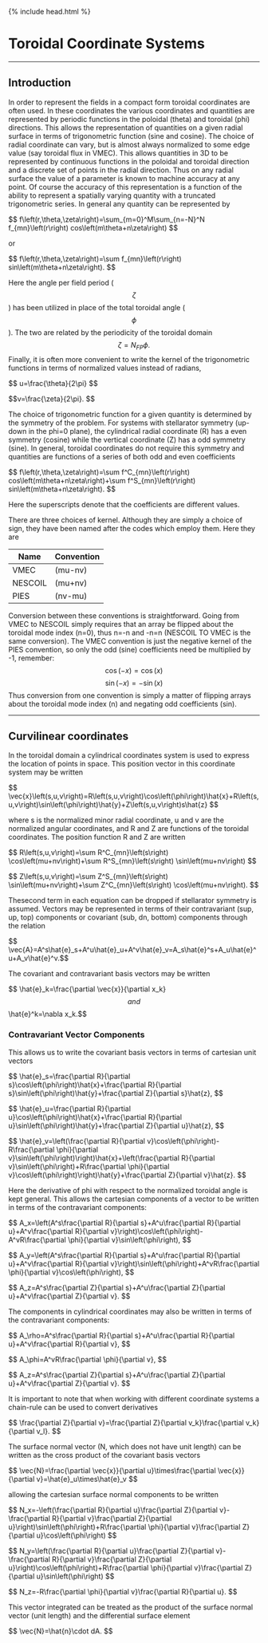 {% include head.html %}

Toroidal Coordinate Systems
===========================
------------------------------------------------------------------------

Introduction
------------

In order to represent the fields in a compact form toroidal coordinates
are often used. In these coordinates the various coordinates and
quantities are represented by periodic functions in the poloidal (theta)
and toroidal (phi) directions. This allows the representation of
quantities on a given radial surface in terms of trigonometric function
(sine and cosine). The choice of radial coordinate can vary, but is
almost always normalized to some edge value (say toroidal flux in VMEC).
This allows quantities in 3D to be represented by continuous functions
in the poloidal and toroidal direction and a discrete set of points in
the radial direction. Thus on any radial surface the value of a
parameter is known to machine accuracy at any point. Of course the
accuracy of this representation is a function of the ability to
represent a spatially varying quantity with a truncated trigonometric
series. In general any quantity can be represented by

\$$ f\left(r,\theta,\zeta\right)=\sum_{m=0}^M\sum_{n=-N}^N f_{mn}\left(r\right) cos\left(m\theta+n\zeta\right) $$

or

\$$ f\left(r,\theta,\zeta\right)=\sum f_{mn}\left(r\right) sin\left(m\theta+n\zeta\right). $$

Here the angle per field period ($$\zeta$$) has been utilized in place of the
total toroidal angle ($$\phi$$). The two are related by the periodicity of
the toroidal domain $$ \zeta=N_{FP}\phi. $$
Finally, it is often more convenient to write the kernel of the
trigonometric functions in terms of normalized values instead of
radians, 

\$$ u=\frac{\theta}{2\pi} $$

\$$v=\frac{\zeta}{2\pi}. $$

The choice of trigonometric function for a given quantity is determined
by the symmetry of the problem. For systems with stellarator symmetry
(up-down in the phi=0 plane), the cylindrical radial coordinate (R) has
a even symmetry (cosine) while the vertical coordinate (Z) has a odd
symmetry (sine). In general, toroidal coordinates do not require this
symmetry and quantities are functions of a series of both odd and even
coefficients

\$$ f\left(r,\theta,\zeta\right)=\sum
f^C_{mn}\left(r\right) cos\left(m\theta+n\zeta\right)+\sum
f^S_{mn}\left(r\right) sin\left(m\theta+n\zeta\right). $$

Here the superscripts denote that the coefficients are
different values.

There are three choices of kernel. Although they are simply a choice of
sign, they have been named after the codes which employ them. Here they
are 

| Name | Convention |
|------|----------|
| VMEC | (mu-nv) | 
|NESCOIL | (mu+nv) |
| PIES | (nv-mu) |

Conversion between these conventions is straightforward. Going from VMEC to NESCOIL simply
requires that an array be flipped about the toroidal mode index (n=0),
thus n=-n and -n=n (NESCOIL TO VMEC is the same conversion). The VMEC
convention is just the negative kernel of the PIES convention, so only
the odd (sine) coefficients need be multiplied by -1, remember:
$$ \cos\left(-x\right)=\cos\left(x\right) $$
$$ \sin\left(-x\right)=-\sin\left(x\right) $$
Thus conversion from one convention is simply a matter of flipping
arrays about the toroidal mode index (n) and negating odd coefficients
(sin).

------------------------------------------------------------------------

Curvilinear coordinates
-----------------------

In the toroidal domain a cylindrical coordinates system is used to
express the location of points in space. This position vector in this
coordinate system may be written

\$$ \vec{x}\left(s,u,v\right)=R\left(s,u,v\right)\cos\left(\phi\right)\hat{x}+R\left(s,u,v\right)\sin\left(\phi\right)\hat{y}+Z\left(s,u,v\right)s\hat{z} $$

where s is the normalized minor radial coordinate, u and v
are the normalized angular coordinates, and R and Z are functions of the
toroidal coordinates. The position function R and Z are written

\$$ R\left(s,u,v\right)=\sum R^C_{mn}\left(s\right)
\cos\left(mu+nv\right)+\sum R^S_{mn}\left(s\right)
\sin\left(mu+nv\right) $$

\$$ Z\left(s,u,v\right)=\sum
Z^S_{mn}\left(s\right) \sin\left(mu+nv\right)+\sum
Z^C_{mn}\left(s\right) \cos\left(mu+nv\right). $$ 

Thesecond term in each equation can be dropped if stellarator symmetry is
assumed. Vectors may be represented in terms of their contravariant
(sup, up, top) components or covariant (sub, dn, bottom) components
through the relation 

\$$ \vec{A}=A^s\hat{e}_s+A^u\hat{e}_u+A^v\hat{e}_v=A_s\hat{e}^s+A_u\hat{e}^u+A_v\hat{e}^v.$$ 

The covariant and contravariant basis vectors may be written 

\$$ \hat{e}_k=\frac{\partial \vec{x}}{\partial x_k} $$ and $$ \hat{e}^k=\nabla x_k.$$

### Contravariant Vector Components

This allows us to write the covariant basis vectors in terms of
cartesian unit vectors

\$$ \hat{e}_s=\frac{\partial
R}{\partial s}\cos\left(\phi\right)\hat{x}+\frac{\partial
R}{\partial s}\sin\left(\phi\right)\hat{y}+\frac{\partial
Z}{\partial s}\hat{z}, $$

\$$ \hat{e}_u=\frac{\partial R}{\partial
u}\cos\left(\phi\right)\hat{x}+\frac{\partial R}{\partial
u}\sin\left(\phi\right)\hat{y}+\frac{\partial Z}{\partial
u}\hat{z}, $$

\$$ \hat{e}_v=\left(\frac{\partial R}{\partial
v}\cos\left(\phi\right)-R\frac{\partial \phi}{\partial
v}\sin\left(\phi\right)\right)\hat{x}+\left(\frac{\partial
R}{\partial v}\sin\left(\phi\right)+R\frac{\partial
\phi}{\partial
v}\cos\left(\phi\right)\right)\hat{y}+\frac{\partial Z}{\partial
v}\hat{z}. $$ 

Here the derivative of phi with respect to the
normalized toroidal angle is kept general. This allows the cartesian
components of a vector to be written in terms of the contravariant
components: 

\$$ A_x=\left(A^s\frac{\partial R}{\partial
s}+A^u\frac{\partial R}{\partial u}+A^v\frac{\partial
R}{\partial v}\right)\cos\left(\phi\right)-A^vR\frac{\partial
\phi}{\partial v}\sin\left(\phi\right), $$

\$$ A_y=\left(A^s\frac{\partial R}{\partial s}+A^u\frac{\partial
R}{\partial u}+A^v\frac{\partial R}{\partial
v}\right)\sin\left(\phi\right)+A^vR\frac{\partial \phi}{\partial
v}\cos\left(\phi\right), $$

\$$ A_z=A^s\frac{\partial Z}{\partial s}+A^u\frac{\partial
Z}{\partial u}+A^v\frac{\partial Z}{\partial v}. $$ 

The components in cylindrical coordinates may also be written in terms of
the contravariant components: 

\$$ A_\rho=A^s\frac{\partial
R}{\partial s}+A^u\frac{\partial R}{\partial
u}+A^v\frac{\partial R}{\partial v}, $$

\$$ A_\phi=A^vR\frac{\partial \phi}{\partial v}, $$

\$$ A_z=A^s\frac{\partial Z}{\partial
s}+A^u\frac{\partial Z}{\partial u}+A^v\frac{\partial
Z}{\partial v}. $$ 

It is important to note that when working
with different coordinate systems a chain-rule can be used to convert
derivatives 

\$$ \frac{\partial Z}{\partial v}=\frac{\partial Z}{\partial v_k}\frac{\partial v_k}{\partial v_l}. $$

The surface normal vector (N, which does not have
unit length) can be written as the cross product of the covariant basis
vectors 

\$$ \vec{N}=\frac{\partial \vec{x}}{\partial u}\times\frac{\partial \vec{x}}{\partial v}=\hat{e}_u\times\hat{e}_v $$

allowing the cartesian surface normal components to be written 

\$$ N_x=-\left(\frac{\partial R}{\partial u}\frac{\partial
Z}{\partial v}-\frac{\partial R}{\partial v}\frac{\partial
Z}{\partial u}\right)\sin\left(\phi\right)+R\frac{\partial
\phi}{\partial v}\frac{\partial Z}{\partial
u}\cos\left(\phi\right) $$

\$$ N_y=\left(\frac{\partial R}{\partial u}\frac{\partial
Z}{\partial v}-\frac{\partial R}{\partial v}\frac{\partial
Z}{\partial u}\right)\cos\left(\phi\right)+R\frac{\partial
\phi}{\partial v}\frac{\partial Z}{\partial
u}\sin\left(\phi\right) $$

\$$ N_z=-R\frac{\partial \phi}{\partial v}\frac{\partial R}{\partial
u}. $$ 

This vector integrated can be treated as the product of
the surface normal vector (unit length) and the differential surface
element 

\$$ \vec{N}=\hat{n}\cdot dA. $$
